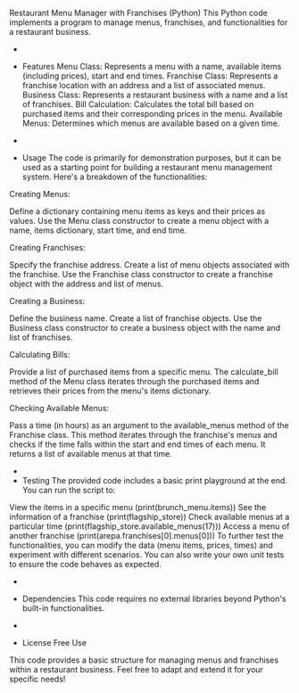 Restaurant Menu Manager with Franchises (Python)
This Python code implements a program to manage menus, franchises, and functionalities for a restaurant business.

-
- Features
Menu Class: Represents a menu with a name, available items (including prices), start and end times.
Franchise Class: Represents a franchise location with an address and a list of associated menus.
Business Class: Represents a restaurant business with a name and a list of franchises.
Bill Calculation: Calculates the total bill based on purchased items and their corresponding prices in the menu.
Available Menus: Determines which menus are available based on a given time.

-
- Usage
The code is primarily for demonstration purposes, but it can be used as a starting point for building a restaurant menu management system. Here's a breakdown of the functionalities:

Creating Menus:

Define a dictionary containing menu items as keys and their prices as values.
Use the Menu class constructor to create a menu object with a name, items dictionary, start time, and end time.

Creating Franchises:

Specify the franchise address.
Create a list of menu objects associated with the franchise.
Use the Franchise class constructor to create a franchise object with the address and list of menus.

Creating a Business:

Define the business name.
Create a list of franchise objects.
Use the Business class constructor to create a business object with the name and list of franchises.

Calculating Bills:

Provide a list of purchased items from a specific menu.
The calculate_bill method of the Menu class iterates through the purchased items and retrieves their prices from the menu's items dictionary.

Checking Available Menus:

Pass a time (in hours) as an argument to the available_menus method of the Franchise class.
This method iterates through the franchise's menus and checks if the time falls within the start and end times of each menu. It returns a list of available menus at that time.

-
- Testing
The provided code includes a basic print playground at the end. You can run the script to:

View the items in a specific menu (print(brunch_menu.items))
See the information of a franchise (print(flagship_store))
Check available menus at a particular time (print(flagship_store.available_menus(17)))
Access a menu of another franchise (print(arepa.franchises[0].menus[0]))
To further test the functionalities, you can modify the data (menu items, prices, times) and experiment with different scenarios. You can also write your own unit tests to ensure the code behaves as expected.

-
- Dependencies
This code requires no external libraries beyond Python's built-in functionalities.

-
- License
  Free Use

This code provides a basic structure for managing menus and franchises within a restaurant business. Feel free to adapt and extend it for your specific needs!
